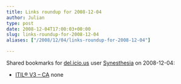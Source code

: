 ```yaml
---
title: Links roundup for 2008-12-04
author: Julian
type: post
date: 2008-12-04T17:00:03+00:00
slug: links-roundup-for-2008-12-04 
aliases: ["/2008/12/04/links-roundup-for-2008-12-04"]

---
```

Shared bookmarks for [del.icio.us][1] user [Synesthesia][2] on 2008-12-04:

  * [ITIL&reg; V3 &#8211; CA][3] 
    none</li> </ul>

 [1]: https://del.icio.us/
 [2]: https://del.icio.us/synesthesia
 [3]: https://www.ca.com/us/products/collateral.aspx?cid=165786